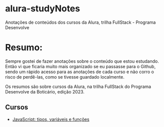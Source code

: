 # alura-studyNotes
Anotações de conteúdos dos cursos da Alura, trilha FullStack - Programa Desenvolve

# Resumo:
Sempre gostei de fazer anotações sobre o conteúdo que estou estudando. Então vi que ficaria muito mais organizado se eu passasse para o Github, sendo um rápido acesso para as anotações de cada curso e não corro o risco de perdê-las, como se tivesse guardado localmente.

Os resumos são sobre cursos da Alura, na trilha FullStack do Programa Desenvolve da Boticário, edição 2023.

## Cursos

 - [JavaScript: tipos, variáveis e funções](https://github.com/cailane-rs/alura-studyNotes/tree/master/JavaScript_tipos_variaveis_funcoes)

